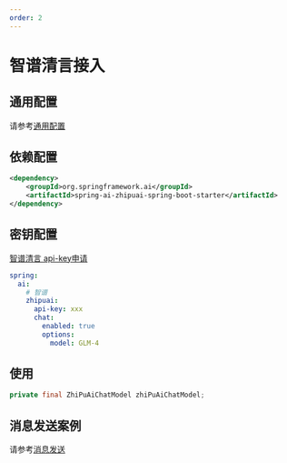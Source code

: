 ```yaml
---
order: 2
---
```

# 智谱清言接入

## 通用配置

请参考[通用配置](../config/base.md)

## 依赖配置

```xml
<dependency>
    <groupId>org.springframework.ai</groupId>
    <artifactId>spring-ai-zhipuai-spring-boot-starter</artifactId>
</dependency>
```

## 密钥配置

[智谱清言 api-key申请](https://maas.aminer.cn/usercenter/apikeys)

```yml
spring:
  ai:
    # 智谱
    zhipuai:
      api-key: xxx
      chat:
        enabled: true
        options:
          model: GLM-4
```

## 使用

```java
private final ZhiPuAiChatModel zhiPuAiChatModel;
```

## 消息发送案例

请参考[消息发送](../chat/README.md)

